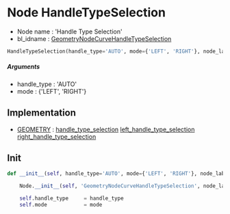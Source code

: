 # Node HandleTypeSelection

- Node name : 'Handle Type Selection'
- bl_idname : [GeometryNodeCurveHandleTypeSelection](https://docs.blender.org/api/current/bpy.types.GeometryNodeCurveHandleTypeSelection.html)


``` python
HandleTypeSelection(handle_type='AUTO', mode={'LEFT', 'RIGHT'}, node_label=None, node_color=None)
```
##### Arguments

- handle_type : 'AUTO'
- mode : {'LEFT', 'RIGHT'}

## Implementation

- [GEOMETRY](/docs/GeoNodes/socket_GEOMETRY.md) : [handle_type_selection](/docs/GeoNodes/socket_GEOMETRY.md#handle_type_selection) [left_handle_type_selection](/docs/GeoNodes/socket_GEOMETRY.md#left_handle_type_selection) [right_handle_type_selection](/docs/GeoNodes/socket_GEOMETRY.md#right_handle_type_selection)

## Init

``` python
def __init__(self, handle_type='AUTO', mode={'LEFT', 'RIGHT'}, node_label=None, node_color=None):

    Node.__init__(self, 'GeometryNodeCurveHandleTypeSelection', node_label=node_label, node_color=node_color)

    self.handle_type     = handle_type
    self.mode            = mode
```
